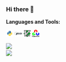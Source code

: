 ### Hi there 👋
**Languages and Tools:**  

<code><img height="20" src="https://raw.githubusercontent.com/github/explore/80688e429a7d4ef2fca1e82350fe8e3517d3494d/topics/python/python.png"></code>
<code><img height="20" src="https://raw.githubusercontent.com/github/explore/80688e429a7d4ef2fca1e82350fe8e3517d3494d/topics/bash/bash.png"></code>
<code><img height="20" src="https://raw.githubusercontent.com/github/explore/80688e429a7d4ef2fca1e82350fe8e3517d3494d/topics/vim/vim.png"></code>
<code><img height="20" src="https://raw.githubusercontent.com/github/explore/80688e429a7d4ef2fca1e82350fe8e3517d3494d/topics/opencv/opencv.png"></code>


<div style="width: 600px;">
  <a href="https://github.com/anuraghazra/github-readme-stats">
    <img height="170px" src="https://github-readme-stats.vercel.app/api?username=fal318&count_private=true&show_icons=true&theme=prussian" />
  </a>
  <a style="display: block; height: 100%;" href="https://github.com/anuraghazra/github-readme-stats">
    <img height="170px" src="https://github-readme-stats.vercel.app/api/top-langs/?username=fal318&layout=compact&count_private=true&theme=prussian" />
  </a>
</div>

<!--**Fal318/Fal318** is a ✨ _special_ ✨ repository because its `README.md` (this file) appears on your GitHub profile.

Here are some ideas to get you started:

- 🔭 I’m currently working on ...
- 🌱 I’m currently learning ...
- 👯 I’m looking to collaborate on ...
- 🤔 I’m looking for help with ...
- 💬 Ask me about ...
- 📫 How to reach me: ...
- 😄 Pronouns: ...
- ⚡ Fun fact: ...
-->
